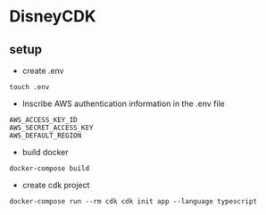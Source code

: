 # DisneyCDK

## setup

- create .env

`touch .env`

- Inscribe AWS authentication information in the .env file

```
AWS_ACCESS_KEY_ID
AWS_SECRET_ACCESS_KEY
AWS_DEFAULT_REGION
```

-  build docker

`docker-compose build`

-  create cdk project

`docker-compose run --rm cdk cdk init app --language typescript`